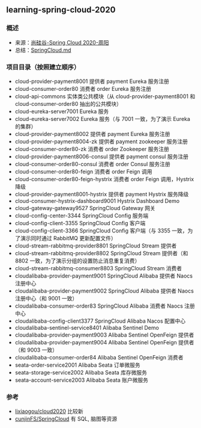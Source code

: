 ## learning-spring-cloud-2020 

### 概述
- 来源：[尚硅谷-Spring Cloud 2020-周阳](https://www.bilibili.com/video/BV18E411x7eT)
- 总结：[SpringCloud.md](./SpringCloud.md)

### 项目目录（按照建立顺序）
- cloud-provider-payment8001 提供者 payment Eureka 服务注册
- cloud-consumer-order80 消费者 order Eureka 服务注册
- cloud-api-commons 实体类公共模块（从 cloud-provider-payment8001 和 cloud-consumer-order80 抽出的公共模块）
- cloud-eureka-server7001 Eureka 服务
- cloud-eureka-server7002 Eureka 服务（与 7001 一致，为了演示 Eureka 的集群）
- cloud-provider-payment8002 提供者 payment Eureka 服务注册
- cloud-provider-payment8004-zk 提供者 payment zookeeper 服务注册
- cloud-consumer-order80-zk 消费者 order Zookeeper 服务注册
- cloud-provider-payment8006-consul 提供者 payment consul 服务注册
- cloud-consumer-order80-consul 消费者 order Consul 服务注册
- cloud-consumer-order80-feign 消费者 order Feign 调用
- cloud-consumer-order80-feign-hystrix 消费者 order Feign 调用，Hystrix 降级
- cloud-provider-payment8001-hystrix 提供者 payment Hystrix 服务降级
- cloud-consumer-hystrix-dashboard9001 Hystrix Dashboard Demo
- cloud-gateway-gateway9527 SpringCloud Gateway 网关
- cloud-config-center-3344 SpringCloud Config 服务端
- cloud-config-client-3355 SpringCloud Config 客户端
- cloud-config-client-3366 SpringCloud Config 客户端（与 3355 一致，为了演示同时通过 RabbitMQ 更新配置文件）
- cloud-stream-rabbitmq-provider8801 SpringCloud Stream 提供者
- cloud-stream-rabbitmq-provider8802 SpringCloud Stream 提供者（和 8802 一致，为了演示分组的设置防止消息重复消费）
- cloud-stream-rabbitmq-consumer8803 SpringCloud Stream 消费者
- cloudalibaba-provider-payment9001 SpringCloud Alibaba 提供者 Naocs 注册中心
- cloudalibaba-provider-payment9002 SpringCloud Alibaba 提供者 Naocs 注册中心（和 9001 一致）
- cloudalibaba-consumer-order83 SpringCloud Alibaba 消费者 Naocs 注册中心
- cloudalibaba-config-client3377 SpringCloud Alibaba Nacos 配置中心
- cloudalibaba-sentinel-service8401 Alibaba Sentinel Demo
- cloudalibaba-provider-payment9003 Alibaba Sentinel OpenFeign 提供者
- cloudalibaba-provider-payment9004 Alibaba Sentinel OpenFeign 提供者（和 9003 一致）
- cloudalibaba-consumer-order84 Alibaba Sentinel OpenFeign 消费者
- seata-order-service2001 Alibaba Seata 订单微服务
- seata-storage-service2002 Alibaba Seata 库存微服务
- seata-account-service2003 Alibaba Seata 账户微服务

### 参考
- [lixiaogou/cloud2020](https://gitee.com/lixiaogou/cloud2020) 比较新
- [cunjinFS/SpringCloud](https://gitee.com/cunjinFS/SpringCloud) 有 SQL, 脑图等资源
